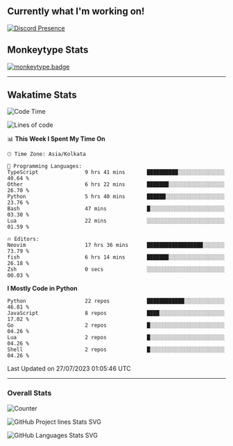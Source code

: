 ## Currently what I'm working on!
[![Discord Presence](https://lanyard.cnrad.dev/api/534981034400284712)](https://discord.com/users/534981034400284712)

## Monkeytype Stats
[![monkeytype.badge]][monkeytype]

---

## Wakatime Stats
<!--START_SECTION:waka-->
![Code Time](http://img.shields.io/badge/Code%20Time-942%20hrs%2018%20mins-blue)

![Lines of code](https://img.shields.io/badge/From%20Hello%20World%20I%27ve%20Written-3.6%20million%20lines%20of%20code-blue)

📊 **This Week I Spent My Time On** 

```text
🕑︎ Time Zone: Asia/Kolkata

💬 Programming Languages: 
TypeScript               9 hrs 41 mins       ██████████░░░░░░░░░░░░░░░   40.64 % 
Other                    6 hrs 22 mins       ███████░░░░░░░░░░░░░░░░░░   26.70 % 
Python                   5 hrs 40 mins       ██████░░░░░░░░░░░░░░░░░░░   23.76 % 
Bash                     47 mins             █░░░░░░░░░░░░░░░░░░░░░░░░   03.30 % 
Lua                      22 mins             ░░░░░░░░░░░░░░░░░░░░░░░░░   01.59 % 

🔥 Editors: 
Neovim                   17 hrs 36 mins      ██████████████████░░░░░░░   73.79 % 
fish                     6 hrs 14 mins       ███████░░░░░░░░░░░░░░░░░░   26.18 % 
Zsh                      0 secs              ░░░░░░░░░░░░░░░░░░░░░░░░░   00.03 % 
```

**I Mostly Code in Python** 

```text
Python                   22 repos            ████████████░░░░░░░░░░░░░   46.81 % 
JavaScript               8 repos             ████░░░░░░░░░░░░░░░░░░░░░   17.02 % 
Go                       2 repos             █░░░░░░░░░░░░░░░░░░░░░░░░   04.26 % 
Lua                      2 repos             █░░░░░░░░░░░░░░░░░░░░░░░░   04.26 % 
Shell                    2 repos             █░░░░░░░░░░░░░░░░░░░░░░░░   04.26 % 
```




 Last Updated on 27/07/2023 01:05:46 UTC
<!--END_SECTION:waka-->
---

### Overall Stats

<img src="https://moe-counter.glitch.me/get/@Dhanus3133?theme=rule34" alt="Counter" />

![GitHub Project lines Stats SVG](https://api.githubtrends.io/user/svg/Dhanus3133/repos?time_range=one_year&include_private=True&loc_metric=changed&group=private&theme=dark)

![GitHub Languages Stats SVG](https://api.githubtrends.io/user/svg/Dhanus3133/langs?time_range=one_year&include_private=True&loc_metric=changed&compact=True&theme=dark)


[monkeytype.badge]: https://img.shields.io/endpoint?style=for-the-badge&url=https%3A%2F%2Fmonkeytype-badge-vhd5lan7mmhz.runkit.sh%3Fmessage%3D126wpm%26label%3Dmonkeytype%26logoVariant%3Done
[monkeytype]: https://monkeytype.com/profile/dhanus
